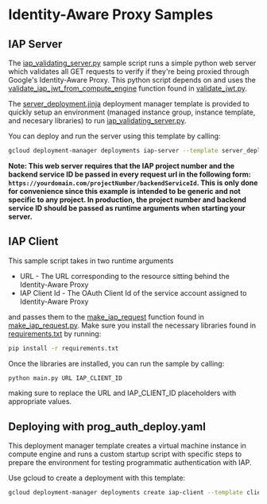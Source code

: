 # Identity-Aware Proxy Samples

## IAP Server

The [iap_validating_server.py](iap_validating_server.py) sample script runs a simple python web server which validates all GET requests to verify if they're being proxied through Google's Identity-Aware Proxy. This python script depends on and uses the [validate_iap_jwt_from_compute_engine](https://github.com/GoogleCloudPlatform/python-docs-samples/blob/3f5de8c8857784e90935379b63c352c0a5f7f8da/iap/validate_jwt.py#L49) function found in [validate_jwt.py](https://github.com/GoogleCloudPlatform/python-docs-samples/blob/master/iap/validate_jwt.py).

The [server_deployment.jinja](server_deployment.jinja) deployment manager template is provided to quickly setup an environment (managed instance group, instance template, and necesary libraries) to run [iap_validating_server.py](iap_validating_server.py).

You can deploy and run the server using this template by calling:

```bash
gcloud deployment-manager deployments iap-server --template server_deployment.jinja --properties zone:us-east4-a # ZONE IS YOUR CHOICE
```

**Note: This web server requires that the IAP project number and the backend service ID be passed in every request url in the following form: `https://yourdomain.com/projectNumber/backendServiceId`. This is only done for convenience since this example is intended to be generic and not specific to any project. In production, the project number and backend service ID should be passed as runtime arguments when starting your server.**

## IAP Client

This sample script takes in two runtime arguments

* URL - The URL corresponding to the resource sitting behind the Identity-Aware Proxy
* IAP Client Id - The OAuth Client Id of the service account assigned to Identity-Aware Proxy

and passes them to the [make_iap_request](https://github.com/GoogleCloudPlatform/python-docs-samples/blob/3f5de8c8857784e90935379b63c352c0a5f7f8da/iap/make_iap_request.py#L33) function found in [make_iap_request.py](https://github.com/GoogleCloudPlatform/python-docs-samples/blob/master/iap/make_iap_request.py). Make sure you install the necessary libraries found in [requirements.txt](https://github.com/GoogleCloudPlatform/python-docs-samples/blob/master/iap/requirements.txt) by running:

```bash
pip install -r requirements.txt
```

Once the libraries are installed, you can run the sample by calling:

```bash
python main.py URL IAP_CLIENT_ID
```

making sure to replace the URL and IAP_CLIENT_ID placeholders with appropriate values.

## Deploying with prog_auth_deploy.yaml

This deployment manager template creates a virtual machine instance in compute engine and runs a custom startup script with specific steps to prepare the environment for testing programmatic authentication with IAP.

Use gcloud to create a deployment with this template:

```bash
gcloud deployment-manager deployments create iap-client --template client_deployment.jinja --properties zone:us-east4-a #ZONE IS YOUR CHOICE
```

